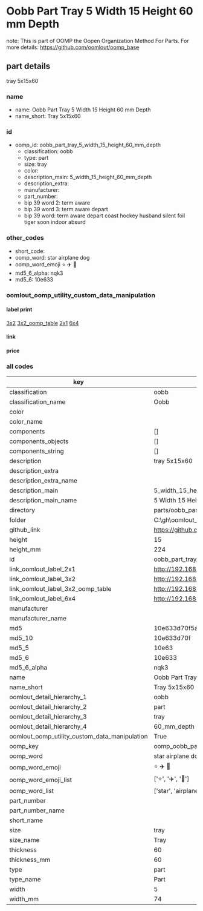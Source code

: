 # Oobb Part Tray 5 Width 15 Height 60 mm Depth  

note: This is part of OOMP the Oopen Organization Method For Parts. For more details: https://github.com/oomlout/oomp_base

##  part details
  



tray 5x15x60



### name
* name: Oobb Part Tray 5 Width 15 Height 60 mm Depth
* name_short: Tray 5x15x60 
### id
* oomp_id: oobb_part_tray_5_width_15_height_60_mm_depth
  * classification: oobb
  * type: part
  * size: tray
  * color: 
  * description_main: 5_width_15_height_60_mm_depth
  * description_extra: 
  * manufacturer: 
  * part_number: 
  * bip 39 word 2: term aware
  * bip 39 word 3: term aware depart
  * bip 39 word: term aware depart coast hockey husband silent foil tiger soon indoor absurd

### other_codes
* short_code: 
* oomp_word: star airplane dog
* oomp_word_emoji :star: :airplane: :dog:
* md5_6_alpha: nqk3
* md5_6: 10e633






### oomlout_oomp_utility_custom_data_manipulation
#### label print
[3x2](http://192.168.1.245:1112/?label=oomp%20nqk3)
[3x2_oomp_table](http://192.168.1.108:1112/?label=oomp%20nqk3)
[2x1](http://192.168.1.242:1112/?label=oomp%20nqk3)
[6x4](http://192.168.1.55:1112/?label=oomp%20nqk3)    

#### link

                              

#### price







### all codes 
| key | value |  
| --- | --- |  
| classification | oobb |  
| classification_name | Oobb |  
| color |  |  
| color_name |  |  
| components | [] |  
| components_objects | [] |  
| components_string | [] |  
| description | tray 5x15x60 |  
| description_extra |  |  
| description_extra_name |  |  
| description_main | 5_width_15_height_60_mm_depth |  
| description_main_name | 5 Width 15 Height 60 mm Depth |  
| directory | parts/oobb_part_tray_5_width_15_height_60_mm_depth |  
| folder | C:\gh\oomlout_oobb_version_4_generated_parts\parts\oobb_part_tray_5_width_15_height_60_mm_depth |  
| github_link | https://github.com/oomlout/oomlout_oomp_part_src/tree/main/parts/oobb_part_tray_5_width_15_height_60_mm_depth |  
| height | 15 |  
| height_mm | 224 |  
| id | oobb_part_tray_5_width_15_height_60_mm_depth |  
| link_oomlout_label_2x1 | http://192.168.1.242:1112/?label=oomp%20nqk3 |  
| link_oomlout_label_3x2 | http://192.168.1.245:1112/?label=oomp%20nqk3 |  
| link_oomlout_label_3x2_oomp_table | http://192.168.1.108:1112/?label=oomp%20nqk3 |  
| link_oomlout_label_6x4 | http://192.168.1.55:1112/?label=oomp%20nqk3 |  
| manufacturer |  |  
| manufacturer_name |  |  
| md5 | 10e633d70f5a790dbfb632cc758416fb |  
| md5_10 | 10e633d70f |  
| md5_5 | 10e63 |  
| md5_6 | 10e633 |  
| md5_6_alpha | nqk3 |  
| name | Oobb Part Tray 5 Width 15 Height 60 mm Depth |  
| name_short | Tray 5x15x60  |  
| oomlout_detail_hierarchy_1 | oobb |  
| oomlout_detail_hierarchy_2 | part |  
| oomlout_detail_hierarchy_3 | tray |  
| oomlout_detail_hierarchy_4 | 60_mm_depth |  
| oomlout_oomp_utility_custom_data_manipulation | True |  
| oomp_key | oomp_oobb_part_tray_5_width_15_height_60_mm_depth |  
| oomp_word | star airplane dog |  
| oomp_word_emoji | :star: :airplane: :dog: |  
| oomp_word_emoji_list | [':star:', ':airplane:', ':dog:'] |  
| oomp_word_list | ['star', 'airplane', 'dog'] |  
| part_number |  |  
| part_number_name |  |  
| short_name |  |  
| size | tray |  
| size_name | Tray |  
| thickness | 60 |  
| thickness_mm | 60 |  
| type | part |  
| type_name | Part |  
| width | 5 |  
| width_mm | 74 |  
